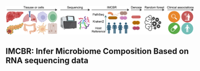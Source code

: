 ![Logo](Figure.Pipeline.jpg)

 ## </center> IMCBR: Infer Microbiome Composition Based on RNA sequencing data </center>
